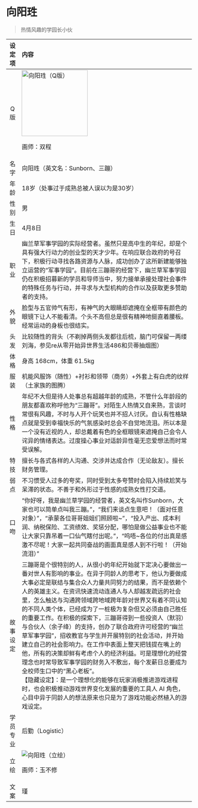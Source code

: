 # 向阳珄
> 热情风趣的学园长小伙

|设定项|内容|
|:-:|:-|
|Q版|<img src="/img/Q/Q-sunborn.png" alt="向阳珄（Q版）" height="179px"><p>画师：双程</p>|
|名字|向阳珄（英文名：Sunborn、三蹦）|
|年龄|18岁（处事过于成熟总被人误以为是30岁）|
|性别|男|
|生日|4月8日|
|职业|幽兰草军事学园的实际经营者。虽然只是高中生的年纪，却是个具有强大行动力的创业型的天才少年。在响应联合政府的号召下，积极行动寻找各路资源与人脉，成功创办了这所新建能够独立运营的“军事学园”。目前在三蹦哥的经营下，幽兰草军事学园仍在积极招募新的学员和导师当中，努力接单承接处理社会事件的特殊任务与行动，并寻求与大型机构的合作以及获取更多赞助者的支持。|
|外貌|脸型与五官帅气有形，有神气的大眼睛却遮掩在全框带有颜色的眼镜下让人不能看清。个头不高但总是很有精神地挺直着腰板。经常运动的身板也很结实。|
|头发|比较随性的背头（不剃掉两侧头发都往后梳，脑门可保留一两缕刘海，参见re从零开始异世界生活486和贝蒂抽烟图）|
|体格|身高 168cm，体重 61.5kg|
|服装|机能风服饰（随性）+衬衫和领带（商务）+外套上有白虎的纹样（土家族的图腾）|
|性格|年纪不大但是待人处事总有超越年龄的成熟，不管什么年龄段的朋友都喜欢称呼他为“三蹦哥”。对陌生人热情又自来熟，言谈时常很有风趣，不时与人开个玩笑也并不招人讨厌。自认有性格缺点就是受到幸福快乐的气氛感染时总会不自觉地流泪。所以本是一个没有近视的人，却总戴着有色的全框眼镜来遮掩自己会令人诧异的情绪表达。过度操心事业对适龄异性毫无恋爱想法而时常受误解。|
|特技|擅长与各式各样的人沟通、交涉并达成合作（无论敌友）。擅长财务管理。|
|弱点|不习惯受人过多的夸奖，同时受到太多夸赞时会陷入持续尬笑与呆滞的状态。不善于和外形过于性感的成熟女性打交道。|
|口吻|“你好呀，我是幽兰草学园的经营者，英文名叫作Sunborn，大家也可以简单点叫我三蹦。”，“我们来谈点生意吧！（面对任意对象）”，“承蒙各位哥哥姐姐们照顾啦~”，“投入产出、成本利润、纳税保险、工资绩效、奖惩分配，哪怕是做公益事业也不能让大家只靠吊着一口仙气瞎付出呢。”，“呜唔~各位的付出真是感激不尽呢！大家一起共同奋战的画面真是感人到不行啦！（开始流泪）”|
|故事设定|三蹦哥是个很特别的人，从很小的年纪开始就下定决心要做出一番对世人有影响的事业。在异于同龄人的思考下，他认为要做成大事必定是联结与集合众人力量共同努力的结果，而不是依赖个人的英雄主义。在资讯快速流动连通人与人却越发疏远的社会里，怎么触达与沟通跨领域跨地域跨年龄对世界又有着不同认知的不同人类个体，已经成为了一桩极为复杂但又必须由自己胜任的重要工作。在积极的探索下，三蹦哥得到一些投资人（默羽）与合伙人（余子绛）的支持，创办了联合政府许可经营的“幽兰草军事学园”，招收教官与学生并开展特别的社会活动，并开始建立自己的社会影响力。在工作中表面上整天把钱提在嘴上的他，所有的决策却鲜有考虑个人的经济利益。可是理想化的经营理念也时常导致军事学园的财务入不敷出，每个发薪日总要成为全校师生口中的“黑心老板”。<br>【隐藏设定】：是一个理想化的能够在玩家消极推进游戏进程时，也会积极推动游戏世界变化发展的重要的工具人 AI 角色，心目中异于同龄人的想法原来也只是为了游戏功能必然植入的游戏设定。|
|学员专业|后勤（Logistic）|
|立绘|![向阳珄（立绘）](/img/figure/sunborn.png)<p>画师：玉不修</p>|
|文案|瑾|
